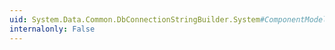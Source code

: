 ```yaml
---
uid: System.Data.Common.DbConnectionStringBuilder.System#ComponentModel#ICustomTypeDescriptor#GetDefaultProperty
internalonly: False
---
```

